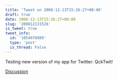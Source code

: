 ```yaml
---
title: 'Tweet on 2008-12-13T15:26:27+00:00'
draft: true
date: 2008-12-13T15:26:27+00:00
slug: '200812131526'
is_tweet: true
tweet_info:
  id: '1054976089'
  type: 'post'
  is_thread: False
---
```




Testing new version of my app for Twitter: QckTwit!

[Discussion](https://x.com/sytelus/status/1054976089)
